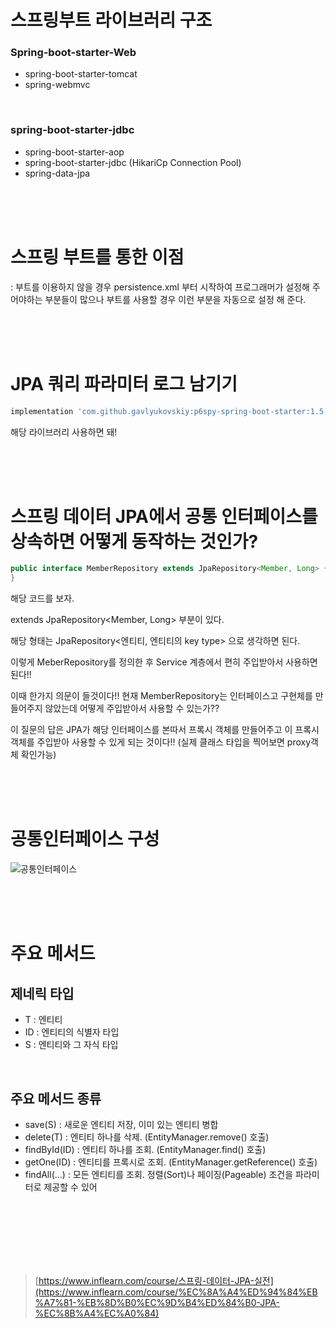 # 스프링부트 라이브러리 구조

### Spring-boot-starter-Web

- spring-boot-starter-tomcat
- spring-webmvc

<br/>

### spring-boot-starter-jdbc

- spring-boot-starter-aop
- spring-boot-starter-jdbc (HikariCp Connection Pool)
- spring-data-jpa

<br/><br/><br/>

# 스프링 부트를 통한 이점

: 부트를 이용하지 않을 경우 persistence.xml 부터 시작하여 프로그래머가 설정해 주어야하는 부분들이 많으나 부트를 사용할 경우 이런 부분을 자동으로 설정 해 준다.

<br/><br/><br/>

# JPA 쿼리 파라미터 로그 남기기

```bash
implementation 'com.github.gavlyukovskiy:p6spy-spring-boot-starter:1.5.7'
```

해당 라이브러리 사용하면 돼!

<br/><br/><br/>

# 스프링 데이터 JPA에서 공통 인터페이스를 상속하면 어떻게 동작하는 것인가?

```java
public interface MemberRepository extends JpaRepository<Member, Long> {
}
```

해당 코드를 보자.

extends JpaRepository<Member, Long> 부분이 있다.

해당 형태는 JpaRepository<엔티티, 엔티티의 key type> 으로 생각하면 된다.

이렇게 MeberRepository를 정의한 후 Service 계층에서 편히 주입받아서 사용하면 된다!!

이때 한가지 의문이 들것이다!! 현재 MemberRepository는 인터페이스고 구현체를 만들어주지 않았는데 어떻게 주입받아서 사용할 수 있는가??

이 질문의 답은 JPA가 해당 인터페이스를 본따서 프록시 객체를 만들어주고 이 프록시 객체를 주입받아 사용할 수 있게 되는 것이다!! (실제 클래스 타입을 찍어보면 proxy객체 확인가능)

<br/><br/><br/>

# 공통인터페이스 구성

![공통인터페이스](https://backtony.github.io/assets/img/post/jpa/datajpa//1-1.PNG)

<br/><br/><br/>

# 주요 메서드

## 제네릭 타입

- T : 엔티티
- ID : 엔티티의 식별자 타입
- S : 엔티티와 그 자식 타입

<br/>

## 주요 메서드 종류

- save(S) : 새로운 엔티티 저장, 이미 있는 엔티티 병합
- delete(T) : 엔티티 하나를 삭제. (EntityManager.remove() 호출)
- findById(ID) : 엔티티 하나를 조회. (EntityManager.find() 호출)
- getOne(ID) : 엔티티를 프록시로 조회. (EntityManager.getReference() 호출)
- findAll(...) : 모든 엔티티를 조회. 정렬(Sort)나 페이징(Pageable) 조건을 파라미터로 제공할 수 있어

<br/><br/><br/><br/><br/><br/>

> [https://www.inflearn.com/course/스프링-데이터-JPA-실전](https://www.inflearn.com/course/%EC%8A%A4%ED%94%84%EB%A7%81-%EB%8D%B0%EC%9D%B4%ED%84%B0-JPA-%EC%8B%A4%EC%A0%84)
